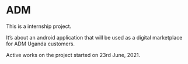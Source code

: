 # ADM

This is a internship project.

It’s about an android application that will be used as a digital marketplace for ADM Uganda customers.

Active works on the project started on 23rd June, 2021.

